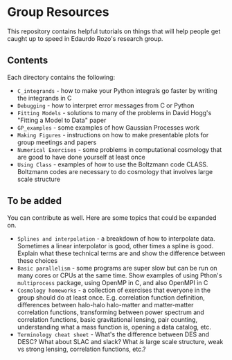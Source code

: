 # Group Resources
This repository contains helpful tutorials on things that will help people get caught up to speed in Edaurdo Rozo's research group.

## Contents
Each directory contains the following:
* ```C_integrands``` - how to make your Python integrals go faster by writing the integrands in C
* ```Debugging``` - how to interpret error messages from C or Python
* ```Fitting Models``` - solutions to many of the problems in David Hogg's "Fitting a Model to Data" paper
* ```GP_examples``` - some examples of how Gaussian Processes work
* ```Making Figures``` - instructions on how to make presentable plots for group meetings and papers
* ```Numerical Exercises``` - some problems in computational cosmology that are good to have done yourself at least once
* ```Using Class``` - examples of how to use the Boltzmann code CLASS. Boltzmann codes are necessary to do cosmology that involves large scale structure

## To be added
You can contribute as well. Here are some topics that could be expanded on.
* ```Splines and interpolation``` - a breakdown of how to interpolate data. Sometimes a linear interpolator is good, other times a spline is good. Explain what these technical terms are and show the difference between these choices
* ```Basic parallelism``` - some programs are super slow but can be run on many cores or CPUs at the same time. Show examples of using Pthon's ```multiprocess``` package, using OpenMP in C, and also OpenMPI in C
* ```Cosmology homeworks``` - a collection of exercises that everyone in the group should do at least once. E.g. correlation function definition, differences between halo-halo halo-matter and matter-matter correlation functions, transforming between power spectrum and correlation functions, basic gravitational lensing, pair counting, understanding what a mass function is, opening a data catalog, etc.
* ```Terminology cheat sheet``` - What's the difference between DES and DESC? What about SLAC and slack? What *is* large scale structure, weak vs strong lensing, correlation functions, etc.?